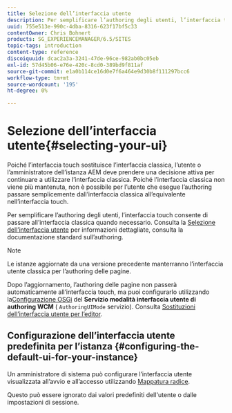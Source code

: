 ```yaml
---
title: Selezione dell’interfaccia utente
description: Per semplificare l’authoring degli utenti, l’interfaccia touch consente di passare all’interfaccia classica quando necessario.
uuid: 755e513e-990c-4dba-8316-623f17bf5c33
contentOwner: Chris Bohnert
products: SG_EXPERIENCEMANAGER/6.5/SITES
topic-tags: introduction
content-type: reference
discoiquuid: dcac2a3a-3241-47de-96ce-982ab0bc05eb
exl-id: 57d45b06-e76e-420c-8cd0-389bd9f811af
source-git-commit: e1a0b114ce16d0e7f6a464e9d30b8f111297bcc6
workflow-type: tm+mt
source-wordcount: '195'
ht-degree: 0%

---
```


# Selezione dell’interfaccia utente{#selecting-your-ui}

Poiché l’interfaccia touch sostituisce l’interfaccia classica, l’utente o l’amministratore dell’istanza AEM deve prendere una decisione attiva per continuare a utilizzare l’interfaccia classica. Poiché l’interfaccia classica non viene più mantenuta, non è possibile per l’utente che esegue l’authoring passare semplicemente dall’interfaccia classica all’equivalente nell’interfaccia touch.

Per semplificare l’authoring degli utenti, l’interfaccia touch consente di passare all’interfaccia classica quando necessario. Consulta la [Selezione dell’interfaccia utente](/help/sites-authoring/select-ui.md) per informazioni dettagliate, consulta la documentazione standard sull’authoring.

>[!NOTE]
>
>Le istanze aggiornate da una versione precedente manterranno l’interfaccia utente classica per l’authoring delle pagine.
>
>Dopo l’aggiornamento, l’authoring delle pagine non passerà automaticamente all’interfaccia touch, ma puoi configurarlo utilizzando la[Configurazione OSGi](/help/sites-deploying/configuring-osgi.md) del **Servizio modalità interfaccia utente di authoring WCM** ( `AuthoringUIMode` servizio). Consulta [Sostituzioni dell’interfaccia utente per l’editor](#uioverridesfortheeditor).

## Configurazione dell’interfaccia utente predefinita per l’istanza {#configuring-the-default-ui-for-your-instance}

Un amministratore di sistema può configurare l’interfaccia utente visualizzata all’avvio e all’accesso utilizzando [Mappatura radice](/help/sites-deploying/osgi-configuration-settings.md#daycqrootmapping).

Questo può essere ignorato dai valori predefiniti dell&#39;utente o dalle impostazioni di sessione.
